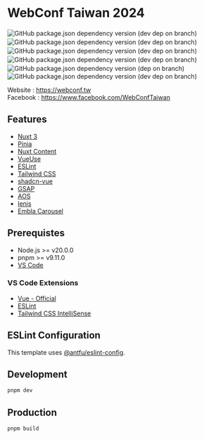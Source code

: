 # WebConf Taiwan 2024

![GitHub package.json dependency version (dev dep on branch)](https://img.shields.io/github/package-json/dependency-version/webconf-taiwan/website/dev/nuxt/main?color=00dc82)　![GitHub package.json dependency version (dev dep on branch)](https://img.shields.io/github/package-json/dependency-version/webconf-taiwan/website/dev/tailwindcss/main?color=0ea5e9)　![GitHub package.json dependency version (dev dep on branch)](https://img.shields.io/github/package-json/dependency-version/webconf-taiwan/website/dev/pinia/main?color=ffd859)　![GitHub package.json dependency version (dev dep on branch)](https://img.shields.io/github/package-json/dependency-version/webconf-taiwan/website/dev/%40vueuse%2Fnuxt/main?color=41b883)　![GitHub package.json dependency version (dep on branch)](https://img.shields.io/github/package-json/dependency-version/webconf-taiwan/website/%40headlessui%2Fvue/main)　![GitHub package.json dependency version (dev dep on branch)](https://img.shields.io/github/package-json/dependency-version/webconf-taiwan/website/dev/eslint/main?color=4B32C3)

Website : https://webconf.tw<br>
Facebook : https://www.facebook.com/WebConfTaiwan

## Features

- [Nuxt 3](https://nuxt.com/)
- [Pinia](https://pinia.vuejs.org/)
- [Nuxt Content](https://content.nuxt.com/)
- [VueUse](https://vueuse.org/)
- [ESLint](https://eslint.org/)
- [Tailwind CSS](https://tailwindcss.com/)
- [shadcn-vue](https://www.shadcn-vue.com/)
- [GSAP](https://gsap.com/)
- [AOS](https://michalsnik.github.io/aos/)
- [lenis](https://lenis.darkroom.engineering/)
- [Embla Carousel](https://www.embla-carousel.com/)

## Prerequistes

- Node.js >= v20.0.0
- pnpm >= v9.11.0
- [VS Code](https://code.visualstudio.com/)

### VS Code Extensions

- [Vue - Official](https://marketplace.visualstudio.com/items?itemName=Vue.volar)
- [ESLint](https://marketplace.visualstudio.com/items?itemName=dbaeumer.vscode-eslint)
- [Tailwind CSS IntelliSense](https://marketplace.visualstudio.com/items?itemName=bradlc.vscode-tailwindcss)

## ESLint Configuration

This template uses [@antfu/eslint-config](https://github.com/antfu/eslint-config).

## Development

```bash
pnpm dev
```

## Production

```bash
pnpm build
```

